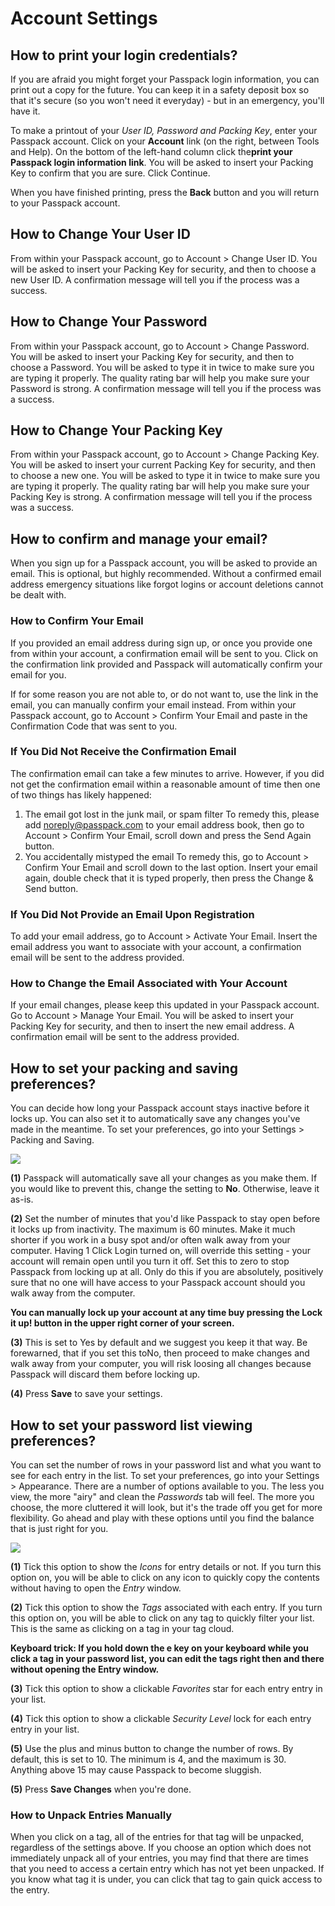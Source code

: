 # Account Settings

## How to print your login credentials?

If you are afraid you might forget your Passpack login information, you can print out a copy for the future. You can keep it in a safety deposit box so that it's secure \(so you won't need it everyday\) - but in an emergency, you'll have it.

To make a printout of your _User ID, Password and Packing Key_, enter your Passpack account. Click on your **Account** link \(on the right, between Tools and Help\). On the bottom of the left-hand column click the**print your Passpack login information link**. You will be asked to insert your Packing Key to confirm that you are sure. Click Continue.

When you have finished printing, press the **Back** button and you will return to your Passpack account.

## How to Change Your User ID

From within your Passpack account, go to Account &gt; Change User ID. You will be asked to insert your Packing Key for security, and then to choose a new User ID.  A confirmation message will tell you if the process was a success.

## How to Change Your Password

From within your Passpack account, go to Account &gt; Change Password. You will be asked to insert your Packing Key for security, and then to choose a Password. You will be asked to type it in twice to make sure you are typing it properly. The quality rating bar will help you make sure your Password is strong. A confirmation message will tell you if the process was a success.

## How to Change Your Packing Key

From within your Passpack account, go to Account &gt; Change Packing Key. You will be asked to insert your current Packing Key for security, and then to choose a new one. You will be asked to type it in twice to make sure you are typing it properly. The quality rating bar will help you make sure your Packing Key is strong. A confirmation message will tell you if the process was a success.

## How to confirm and manage your email?

When you sign up for a Passpack account, you will be asked to provide an email. This is optional, but highly recommended. Without a confirmed email address emergency situations like forgot logins or account deletions cannot be dealt with.

### How to Confirm Your Email

If you provided an email address during sign up, or once you provide one from within your account, a confirmation email will be sent to you. Click on the confirmation link provided and Passpack will automatically confirm your email for you.

If for some reason you are not able to, or do not want to, use the link in the email, you can manually confirm your email instead. From within your Passpack account, go to Account &gt; Confirm Your Email and paste in the Confirmation Code that was sent to you.

### If You Did Not Receive the Confirmation Email

The confirmation email can take a few minutes to arrive. However, if you did not get the confirmation email within a reasonable amount of time then one of two things has likely happened:

1. The email got lost in the junk mail, or spam filter To remedy this, please add  noreply@passpack.com to your email address book, then go to Account &gt; Confirm Your Email, scroll down and press the Send Again button.  
2. You accidentally mistyped the email To remedy this, go to Account &gt; Confirm Your Email and scroll down to the last option. Insert your email again, double check that it is typed properly, then press the Change & Send button.

### If You Did Not Provide an Email Upon Registration

To add your email address, go to Account &gt; Activate Your Email. Insert the email address you want to associate with your account, a confirmation email will be sent to the address provided.

### How to Change the Email Associated with Your Account

If your email changes, please keep this updated in your Passpack account. Go to Account &gt; Manage Your Email. You will be asked to insert your Packing Key for security, and then to insert the new email address. A confirmation email will be sent to the address provided.

## How to set your packing and saving preferences?

You can decide how long your Passpack account stays inactive before it locks up. You can also set it to automatically save any changes you've made in the meantime. To set your preferences, go into your Settings &gt; Packing and Saving.

![](/assets/assets%2F-LCBoecSUMMtKc_rFkkd%2F-LEIE24egjDHP7sAxWgu%2F-LEIEah6YyDQLBKD6JRq%2Fpackingsaving.jpg)

**\(1\)** Passpack will automatically save all your changes as you make them. If you would like to prevent this, change the setting to **No**. Otherwise, leave it as-is.

**\(2\)** Set the number of minutes that you'd like Passpack to stay open before it locks up from inactivity. The maximum is 60 minutes. Make it much shorter if you work in a busy spot and/or often walk away from your computer. Having 1 Click Login turned on, will override this setting - your account will remain open until you turn it off. Set this to zero to stop Passpack from locking up at all. Only do this if you are absolutely, positively sure that no one will have access to your Passpack account should you walk away from the computer.

**You can manually lock up your account at any time buy pressing the Lock it up! button in the upper right corner of your screen.**

**\(3\)** This is set to Yes by default and we suggest you keep it that way. Be forewarned, that if you set this toNo, then proceed to make changes and walk away from your computer, you will risk loosing all changes because Passpack will discard them before locking up.

**\(4\)** Press **Save** to save your settings.

## How to set your password list viewing preferences?

You can set the number of rows in your password list and what you want to see for each entry in the list. To set your preferences, go into your Settings &gt; Appearance. There are a number of options available to you. The less you view, the more "airy" and clean the _Passwords_ tab will feel. The more you choose, the more cluttered it will look, but it's the trade off you get for more flexibility. Go ahead and play with these options until you find the balance that is just right for you.

![](/assets/assets%2F-LCBoecSUMMtKc_rFkkd%2F-LEIE24egjDHP7sAxWgu%2F-LEIEy0ItPuVWlqwF3bW%2Fappearance.jpg)

**\(1\)** Tick this option to show the _Icons_ for entry details or not. If you turn this option on, you will be able to click on any icon to quickly copy the contents without having to open the _Entry_ window.

**\(2\)** Tick this option to show the _Tags_ associated with each entry. If you turn this option on, you will be able to click on any tag to quickly filter your list. This is the same as clicking on a tag in your tag cloud.

**Keyboard trick: If you hold down the e key on your keyboard while you click a tag in your password list, you can edit the tags right then and there without opening the Entry window.**

**\(3\)** Tick this option to show a clickable _Favorites_ star for each entry entry in your list.

**\(4\)** Tick this option to show a clickable _Security Level_ lock for each entry entry in your list.

**\(5\)** Use the plus and minus button to change the number of rows. By default, this is set to 10. The minimum is 4, and the maximum is 30. Anything above 15 may cause Passpack to become sluggish.

**\(5\)** Press **Save Changes** when you're done.



### How to Unpack Entries Manually

When you click on a tag, all of the entries for that tag will be unpacked, regardless of the settings above. If you choose an option which does not immediately unpack all of your entries, you may find that there are times that you need to access a certain entry which has not yet been unpacked. If you know what tag it is under, you can click that tag to gain quick access to the entry.

